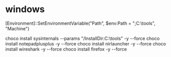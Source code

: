 # windows

[Environment]::SetEnvironmentVariable("Path", $env:Path + ";C:\tools", "Machine")

choco install sysinternals --params "/InstallDir:C:\tools" -y --force
choco install notepadplusplus -y --force
choco install nirlauncher -y --force
choco install wireshark -y --force
choco install firefox -y --force
